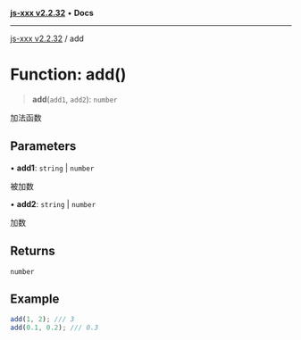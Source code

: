 [**js-xxx v2.2.32**](../README.md) • **Docs**

***

[js-xxx v2.2.32](../README.md) / add

# Function: add()

> **add**(`add1`, `add2`): `number`

加法函数

## Parameters

• **add1**: `string` \| `number`

被加数

• **add2**: `string` \| `number`

加数

## Returns

`number`

## Example

```ts
add(1, 2); /// 3
add(0.1, 0.2); /// 0.3
```
